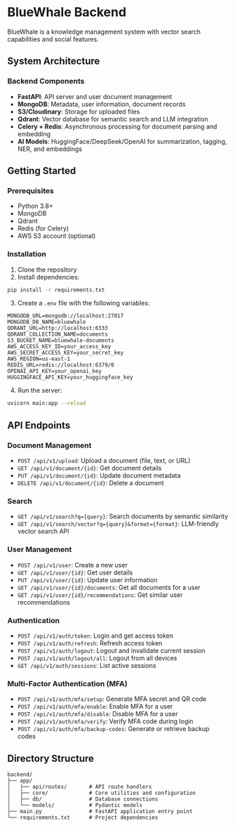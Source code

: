 # BlueWhale Backend

BlueWhale is a knowledge management system with vector search capabilities and social features.

## System Architecture

### Backend Components
- **FastAPI**: API server and user document management
- **MongoDB**: Metadata, user information, document records
- **S3/Cloudinary**: Storage for uploaded files
- **Qdrant**: Vector database for semantic search and LLM integration
- **Celery + Redis**: Asynchronous processing for document parsing and embedding
- **AI Models**: HuggingFace/DeepSeek/OpenAI for summarization, tagging, NER, and embeddings

## Getting Started

### Prerequisites
- Python 3.8+
- MongoDB
- Qdrant
- Redis (for Celery)
- AWS S3 account (optional)

### Installation

1. Clone the repository
2. Install dependencies:
```bash
pip install -r requirements.txt
```

3. Create a `.env` file with the following variables:
```
MONGODB_URL=mongodb://localhost:27017
MONGODB_DB_NAME=bluewhale
QDRANT_URL=http://localhost:6333
QDRANT_COLLECTION_NAME=documents
S3_BUCKET_NAME=bluewhale-documents
AWS_ACCESS_KEY_ID=your_access_key
AWS_SECRET_ACCESS_KEY=your_secret_key
AWS_REGION=us-east-1
REDIS_URL=redis://localhost:6379/0
OPENAI_API_KEY=your_openai_key
HUGGINGFACE_API_KEY=your_huggingface_key
```

4. Run the server:
```bash
uvicorn main:app --reload
```

## API Endpoints

### Document Management
- `POST /api/v1/upload`: Upload a document (file, text, or URL)
- `GET /api/v1/document/{id}`: Get document details
- `PUT /api/v1/document/{id}`: Update document metadata
- `DELETE /api/v1/document/{id}`: Delete a document

### Search
- `GET /api/v1/search?q={query}`: Search documents by semantic similarity
- `GET /api/v1/search/vector?q={query}&format={format}`: LLM-friendly vector search API

### User Management
- `POST /api/v1/user`: Create a new user
- `GET /api/v1/user/{id}`: Get user details
- `PUT /api/v1/user/{id}`: Update user information
- `GET /api/v1/user/{id}/documents`: Get all documents for a user
- `GET /api/v1/user/{id}/recommendations`: Get similar user recommendations

### Authentication
- `POST /api/v1/auth/token`: Login and get access token
- `POST /api/v1/auth/refresh`: Refresh access token
- `POST /api/v1/auth/logout`: Logout and invalidate current session
- `POST /api/v1/auth/logout/all`: Logout from all devices
- `GET /api/v1/auth/sessions`: List active sessions

### Multi-Factor Authentication (MFA)
- `POST /api/v1/auth/mfa/setup`: Generate MFA secret and QR code
- `POST /api/v1/auth/mfa/enable`: Enable MFA for a user
- `POST /api/v1/auth/mfa/disable`: Disable MFA for a user
- `POST /api/v1/auth/mfa/verify`: Verify MFA code during login
- `POST /api/v1/auth/mfa/backup-codes`: Generate or retrieve backup codes

## Directory Structure
```
backend/
├── app/
│   ├── api/routes/       # API route handlers
│   ├── core/             # Core utilities and configuration
│   ├── db/               # Database connections
│   └── models/           # Pydantic models
├── main.py               # FastAPI application entry point
└── requirements.txt      # Project dependencies
```
